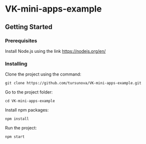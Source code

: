 # VK-mini-apps-example

## Getting Started

### Prerequisites

Install Node.js using the link https://nodejs.org/en/

### Installing

Clone the project using the command:

```
git clone https://github.com/tursunova/VK-mini-apps-example.git
```

Go to the project folder:

```
cd VK-mini-apps-example
```

Install npm packages:

```
npm install
```
Run the project:

```
npm start
```


